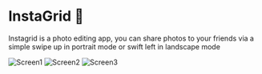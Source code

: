 # InstaGrid 📸

Instagrid is a photo editing app, you can share photos to your friends via a simple swipe up in portrait mode or swift left in landscape mode 

![Screen1](https://user-images.githubusercontent.com/38377722/70712981-5d804f80-1ce5-11ea-8362-2e940055dde7.png) 
![Screen2](https://user-images.githubusercontent.com/38377722/70713034-7852c400-1ce5-11ea-9809-49c66164a837.png)
![Screen3](https://user-images.githubusercontent.com/38377722/70713232-d54e7a00-1ce5-11ea-854a-44c84b430b8f.png)
